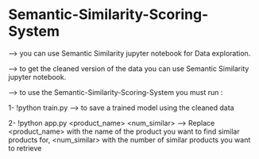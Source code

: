 # Semantic-Similarity-Scoring-System  

--> you can use Semantic Similarity jupyter notebook for Data exploration.  

--> to get the cleaned version of the data you can use Semantic Similarity jupyter notebook.  

--> to use the Semantic-Similarity-Scoring-System you must run :  

   1- !python train.py --> to save a trained model using the cleaned data  
   
   2- !python app.py <product_name> <num_similar> --> Replace <product_name> with the name of the product you want to find similar products for,
      <num_similar> with the number of similar products you want to retrieve  

